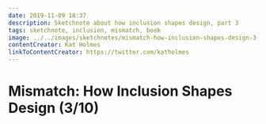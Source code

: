 ```yaml
---
date: 2019-11-09 18:37
description: Sketchnote about how inclusion shapes design, part 3
tags: sketchnote, inclusion, mismatch, book
image: ../../images/sketchnotes/mismatch-how-inclusion-shapes-design-3-small.jpg
contentCreator: Kat Holmes
linkToContentCreator: https://twitter.com/katholmes
---
```


# Mismatch: How Inclusion Shapes Design (3/10)
